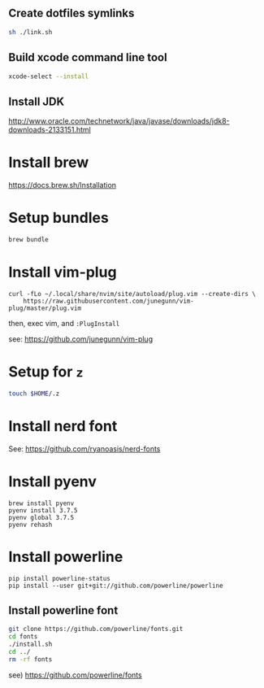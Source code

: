 ## Create dotfiles symlinks

```sh
sh ./link.sh
```

## Build xcode command line tool

```sh
xcode-select --install
```

## Install JDK

http://www.oracle.com/technetwork/java/javase/downloads/jdk8-downloads-2133151.html

# Install brew

https://docs.brew.sh/Installation

# Setup bundles

```sh
brew bundle
```

# Install vim-plug

```
curl -fLo ~/.local/share/nvim/site/autoload/plug.vim --create-dirs \
    https://raw.githubusercontent.com/junegunn/vim-plug/master/plug.vim
```

then, exec vim, and `:PlugInstall`

see: https://github.com/junegunn/vim-plug

# Setup for `z`

```sh
touch $HOME/.z
```

# Install nerd font

See: https://github.com/ryanoasis/nerd-fonts

# Install pyenv

```
brew install pyenv
pyenv install 3.7.5
pyenv global 3.7.5
pyenv rehash
```

# Install powerline

```
pip install powerline-status
pip install --user git+git://github.com/powerline/powerline
```

## Install powerline font

```sh
git clone https://github.com/powerline/fonts.git
cd fonts
./install.sh
cd ../
rm -rf fonts
```

see) https://github.com/powerline/fonts

